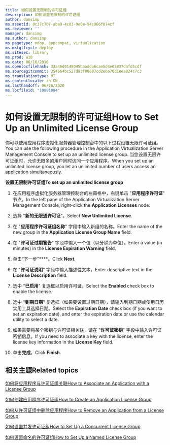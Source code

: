 ```yaml
---
title: 如何设置无限制的许可证组
description: 如何设置无限制的许可证组
author: dansimp
ms.assetid: 0c37c7b7-aba9-4c03-9e0e-94c966f874cf
ms.reviewer: ''
manager: dansimp
ms.author: dansimp
ms.pagetype: mdop, appcompat, virtualization
ms.mktglfcycl: deploy
ms.sitesec: library
ms.prod: w10
ms.date: 06/16/2016
ms.openlocfilehash: 33a46d0148045baadda6cae5d4e05837dafd5cdf
ms.sourcegitcommit: 354664bc527d93f80687cd2eba70d1eea024c7c3
ms.translationtype: MT
ms.contentlocale: zh-CN
ms.lasthandoff: 06/26/2020
ms.locfileid: "10801084"
---
```

# <span data-ttu-id="af80d-103">如何设置无限制的许可证组</span><span class="sxs-lookup"><span data-stu-id="af80d-103">How to Set Up an Unlimited License Group</span></span>


<span data-ttu-id="af80d-104">你可以使用应用程序虚拟化服务器管理控制台中的以下过程设置无限许可证组。</span><span class="sxs-lookup"><span data-stu-id="af80d-104">You can use the following procedure in the Application Virtualization Server Management Console to set up an unlimited license group.</span></span> <span data-ttu-id="af80d-105">当您设置无限许可证组时，允许无限多的用户同时访问一个应用程序。</span><span class="sxs-lookup"><span data-stu-id="af80d-105">When you set up an unlimited license group, you let an unlimited number of users access an application simultaneously.</span></span>

**<span data-ttu-id="af80d-106">设置无限制许可证组</span><span class="sxs-lookup"><span data-stu-id="af80d-106">To set up an unlimited license group</span></span>**

1.  <span data-ttu-id="af80d-107">在应用程序虚拟化服务器管理控制台的左窗格中，右键单击 "**应用程序许可证**" 节点。</span><span class="sxs-lookup"><span data-stu-id="af80d-107">In the left pane of the Application Virtualization Server Management Console, right-click the **Application Licenses** node.</span></span>

2.  <span data-ttu-id="af80d-108">选择 "**新的无限通许可证**"。</span><span class="sxs-lookup"><span data-stu-id="af80d-108">Select **New Unlimited License**.</span></span>

3.  <span data-ttu-id="af80d-109">在 "**应用程序许可证组名称**" 字段中输入新组的名称。</span><span class="sxs-lookup"><span data-stu-id="af80d-109">Enter the name of the new group in the **Application License Group Name** field.</span></span>

4.  <span data-ttu-id="af80d-110">在 "**许可证过期警告**" 字段中输入一个值（以分钟为单位）。</span><span class="sxs-lookup"><span data-stu-id="af80d-110">Enter a value (in minutes) in the **License Expiration Warning** field.</span></span>

5.  <span data-ttu-id="af80d-111">单击“下一步”\*\*\*\*。</span><span class="sxs-lookup"><span data-stu-id="af80d-111">Click **Next**.</span></span>

6.  <span data-ttu-id="af80d-112">在 "**许可证说明**" 字段中输入描述性文本。</span><span class="sxs-lookup"><span data-stu-id="af80d-112">Enter descriptive text in the **License Description** field.</span></span>

7.  <span data-ttu-id="af80d-113">选中 "**已启用**" 复选框以启用许可证。</span><span class="sxs-lookup"><span data-stu-id="af80d-113">Select the **Enabled** check box to enable the license.</span></span>

8.  <span data-ttu-id="af80d-114">选中 "**到期日期**" 复选框（如果要设置过期日期），请输入到期日期或使用日历实用工具选择日期。</span><span class="sxs-lookup"><span data-stu-id="af80d-114">Select the **Expiration Date** check box (if you want to set an expiration date), and enter the expiration date or use the calendar utility to select a date.</span></span>

9.  <span data-ttu-id="af80d-115">如果需要将某个密钥与许可证相关联，请在 "**许可证密钥**" 字段中输入许可证密钥信息。</span><span class="sxs-lookup"><span data-stu-id="af80d-115">If you need to associate a key with the license, enter the license key information in the **License Key** field.</span></span>

10. <span data-ttu-id="af80d-116">单击**完成**。</span><span class="sxs-lookup"><span data-stu-id="af80d-116">Click **Finish**.</span></span>

## <span data-ttu-id="af80d-117">相关主题</span><span class="sxs-lookup"><span data-stu-id="af80d-117">Related topics</span></span>


[<span data-ttu-id="af80d-118">如何将应用程序与许可证组关联</span><span class="sxs-lookup"><span data-stu-id="af80d-118">How to Associate an Application with a License Group</span></span>](how-to-associate-an-application-with-a-license-group.md)

[<span data-ttu-id="af80d-119">如何创建应用程序许可证组</span><span class="sxs-lookup"><span data-stu-id="af80d-119">How to Create an Application License Group</span></span>](how-to-create-an-application-license-group.md)

[<span data-ttu-id="af80d-120">如何从许可证组中删除应用程序</span><span class="sxs-lookup"><span data-stu-id="af80d-120">How to Remove an Application from a License Group</span></span>](how-to-remove-an-application-from-a-license-group.md)

[<span data-ttu-id="af80d-121">如何设置并发许可证组</span><span class="sxs-lookup"><span data-stu-id="af80d-121">How to Set Up a Concurrent License Group</span></span>](how-to-set-up-a-concurrent-license-group.md)

[<span data-ttu-id="af80d-122">如何设置命名的许可证组</span><span class="sxs-lookup"><span data-stu-id="af80d-122">How to Set Up a Named License Group</span></span>](how-to-set-up-a-named-license-group.md)

 

 






